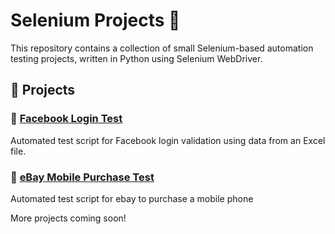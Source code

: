 # Selenium Projects 🚀

This repository contains a collection of small Selenium-based automation testing projects, written in Python using Selenium WebDriver.

## 📂 Projects

### 🔐 [Facebook Login Test](./fb-login-test/)
Automated test script for Facebook login validation using data from an Excel file.
### 🔐 [eBay Mobile Purchase Test](./ebay-mobile-purchase-with-selenium/)
Automated test script for ebay to purchase a mobile phone

More projects coming soon!
